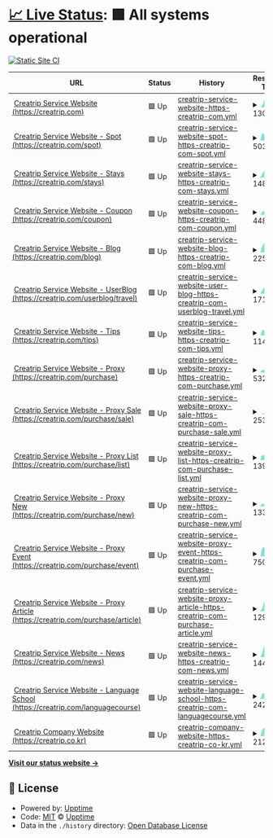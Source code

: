 # [📈 Live Status](https://status.creatrip.com): <!--live status--> **🟩 All systems operational**

[![Static Site CI](https://github.com/creatrip/status/workflows/Static%20Site%20CI/badge.svg)](https://github.com/creatrip/status/actions?query=workflow%3A%22Static+Site+CI%22)

<!--start: status pages-->
<!-- This summary is generated by Upptime (https://github.com/upptime/upptime) -->
<!-- Do not edit this manually, your changes will be overwritten -->
<!-- prettier-ignore -->
| URL | Status | History | Response Time | Uptime |
| --- | ------ | ------- | ------------- | ------ |
| <img alt="" src="https://icons.duckduckgo.com/ip3/creatrip.com.ico" height="13"> [Creatrip Service Website (https://creatrip.com)](https://creatrip.com) | 🟩 Up | [creatrip-service-website-https-creatrip-com.yml](https://github.com/creatrip/status/commits/HEAD/history/creatrip-service-website-https-creatrip-com.yml) | <details><summary><img alt="Response time graph" src="./graphs/creatrip-service-website-https-creatrip-com/response-time-week.png" height="20"> 1306ms</summary><br><a href="https://status.creatrip.com/history/creatrip-service-website-https-creatrip-com"><img alt="Response time 1454" src="https://img.shields.io/endpoint?url=https%3A%2F%2Fraw.githubusercontent.com%2Fcreatrip%2Fstatus%2FHEAD%2Fapi%2Fcreatrip-service-website-https-creatrip-com%2Fresponse-time.json"></a><br><a href="https://status.creatrip.com/history/creatrip-service-website-https-creatrip-com"><img alt="24-hour response time 1387" src="https://img.shields.io/endpoint?url=https%3A%2F%2Fraw.githubusercontent.com%2Fcreatrip%2Fstatus%2FHEAD%2Fapi%2Fcreatrip-service-website-https-creatrip-com%2Fresponse-time-day.json"></a><br><a href="https://status.creatrip.com/history/creatrip-service-website-https-creatrip-com"><img alt="7-day response time 1306" src="https://img.shields.io/endpoint?url=https%3A%2F%2Fraw.githubusercontent.com%2Fcreatrip%2Fstatus%2FHEAD%2Fapi%2Fcreatrip-service-website-https-creatrip-com%2Fresponse-time-week.json"></a><br><a href="https://status.creatrip.com/history/creatrip-service-website-https-creatrip-com"><img alt="30-day response time 1444" src="https://img.shields.io/endpoint?url=https%3A%2F%2Fraw.githubusercontent.com%2Fcreatrip%2Fstatus%2FHEAD%2Fapi%2Fcreatrip-service-website-https-creatrip-com%2Fresponse-time-month.json"></a><br><a href="https://status.creatrip.com/history/creatrip-service-website-https-creatrip-com"><img alt="1-year response time 1454" src="https://img.shields.io/endpoint?url=https%3A%2F%2Fraw.githubusercontent.com%2Fcreatrip%2Fstatus%2FHEAD%2Fapi%2Fcreatrip-service-website-https-creatrip-com%2Fresponse-time-year.json"></a></details> | <details><summary><a href="https://status.creatrip.com/history/creatrip-service-website-https-creatrip-com">100.00%</a></summary><a href="https://status.creatrip.com/history/creatrip-service-website-https-creatrip-com"><img alt="All-time uptime 100.00%" src="https://img.shields.io/endpoint?url=https%3A%2F%2Fraw.githubusercontent.com%2Fcreatrip%2Fstatus%2FHEAD%2Fapi%2Fcreatrip-service-website-https-creatrip-com%2Fuptime.json"></a><br><a href="https://status.creatrip.com/history/creatrip-service-website-https-creatrip-com"><img alt="24-hour uptime 100.00%" src="https://img.shields.io/endpoint?url=https%3A%2F%2Fraw.githubusercontent.com%2Fcreatrip%2Fstatus%2FHEAD%2Fapi%2Fcreatrip-service-website-https-creatrip-com%2Fuptime-day.json"></a><br><a href="https://status.creatrip.com/history/creatrip-service-website-https-creatrip-com"><img alt="7-day uptime 100.00%" src="https://img.shields.io/endpoint?url=https%3A%2F%2Fraw.githubusercontent.com%2Fcreatrip%2Fstatus%2FHEAD%2Fapi%2Fcreatrip-service-website-https-creatrip-com%2Fuptime-week.json"></a><br><a href="https://status.creatrip.com/history/creatrip-service-website-https-creatrip-com"><img alt="30-day uptime 100.00%" src="https://img.shields.io/endpoint?url=https%3A%2F%2Fraw.githubusercontent.com%2Fcreatrip%2Fstatus%2FHEAD%2Fapi%2Fcreatrip-service-website-https-creatrip-com%2Fuptime-month.json"></a><br><a href="https://status.creatrip.com/history/creatrip-service-website-https-creatrip-com"><img alt="1-year uptime 100.00%" src="https://img.shields.io/endpoint?url=https%3A%2F%2Fraw.githubusercontent.com%2Fcreatrip%2Fstatus%2FHEAD%2Fapi%2Fcreatrip-service-website-https-creatrip-com%2Fuptime-year.json"></a></details>
| <img alt="" src="https://icons.duckduckgo.com/ip3/creatrip.com.ico" height="13"> [Creatrip Service Website - Spot (https://creatrip.com/spot)](https://creatrip.com/spot) | 🟩 Up | [creatrip-service-website-spot-https-creatrip-com-spot.yml](https://github.com/creatrip/status/commits/HEAD/history/creatrip-service-website-spot-https-creatrip-com-spot.yml) | <details><summary><img alt="Response time graph" src="./graphs/creatrip-service-website-spot-https-creatrip-com-spot/response-time-week.png" height="20"> 5032ms</summary><br><a href="https://status.creatrip.com/history/creatrip-service-website-spot-https-creatrip-com-spot"><img alt="Response time 4904" src="https://img.shields.io/endpoint?url=https%3A%2F%2Fraw.githubusercontent.com%2Fcreatrip%2Fstatus%2FHEAD%2Fapi%2Fcreatrip-service-website-spot-https-creatrip-com-spot%2Fresponse-time.json"></a><br><a href="https://status.creatrip.com/history/creatrip-service-website-spot-https-creatrip-com-spot"><img alt="24-hour response time 3953" src="https://img.shields.io/endpoint?url=https%3A%2F%2Fraw.githubusercontent.com%2Fcreatrip%2Fstatus%2FHEAD%2Fapi%2Fcreatrip-service-website-spot-https-creatrip-com-spot%2Fresponse-time-day.json"></a><br><a href="https://status.creatrip.com/history/creatrip-service-website-spot-https-creatrip-com-spot"><img alt="7-day response time 5032" src="https://img.shields.io/endpoint?url=https%3A%2F%2Fraw.githubusercontent.com%2Fcreatrip%2Fstatus%2FHEAD%2Fapi%2Fcreatrip-service-website-spot-https-creatrip-com-spot%2Fresponse-time-week.json"></a><br><a href="https://status.creatrip.com/history/creatrip-service-website-spot-https-creatrip-com-spot"><img alt="30-day response time 4904" src="https://img.shields.io/endpoint?url=https%3A%2F%2Fraw.githubusercontent.com%2Fcreatrip%2Fstatus%2FHEAD%2Fapi%2Fcreatrip-service-website-spot-https-creatrip-com-spot%2Fresponse-time-month.json"></a><br><a href="https://status.creatrip.com/history/creatrip-service-website-spot-https-creatrip-com-spot"><img alt="1-year response time 4904" src="https://img.shields.io/endpoint?url=https%3A%2F%2Fraw.githubusercontent.com%2Fcreatrip%2Fstatus%2FHEAD%2Fapi%2Fcreatrip-service-website-spot-https-creatrip-com-spot%2Fresponse-time-year.json"></a></details> | <details><summary><a href="https://status.creatrip.com/history/creatrip-service-website-spot-https-creatrip-com-spot">100.00%</a></summary><a href="https://status.creatrip.com/history/creatrip-service-website-spot-https-creatrip-com-spot"><img alt="All-time uptime 100.00%" src="https://img.shields.io/endpoint?url=https%3A%2F%2Fraw.githubusercontent.com%2Fcreatrip%2Fstatus%2FHEAD%2Fapi%2Fcreatrip-service-website-spot-https-creatrip-com-spot%2Fuptime.json"></a><br><a href="https://status.creatrip.com/history/creatrip-service-website-spot-https-creatrip-com-spot"><img alt="24-hour uptime 100.00%" src="https://img.shields.io/endpoint?url=https%3A%2F%2Fraw.githubusercontent.com%2Fcreatrip%2Fstatus%2FHEAD%2Fapi%2Fcreatrip-service-website-spot-https-creatrip-com-spot%2Fuptime-day.json"></a><br><a href="https://status.creatrip.com/history/creatrip-service-website-spot-https-creatrip-com-spot"><img alt="7-day uptime 100.00%" src="https://img.shields.io/endpoint?url=https%3A%2F%2Fraw.githubusercontent.com%2Fcreatrip%2Fstatus%2FHEAD%2Fapi%2Fcreatrip-service-website-spot-https-creatrip-com-spot%2Fuptime-week.json"></a><br><a href="https://status.creatrip.com/history/creatrip-service-website-spot-https-creatrip-com-spot"><img alt="30-day uptime 100.00%" src="https://img.shields.io/endpoint?url=https%3A%2F%2Fraw.githubusercontent.com%2Fcreatrip%2Fstatus%2FHEAD%2Fapi%2Fcreatrip-service-website-spot-https-creatrip-com-spot%2Fuptime-month.json"></a><br><a href="https://status.creatrip.com/history/creatrip-service-website-spot-https-creatrip-com-spot"><img alt="1-year uptime 100.00%" src="https://img.shields.io/endpoint?url=https%3A%2F%2Fraw.githubusercontent.com%2Fcreatrip%2Fstatus%2FHEAD%2Fapi%2Fcreatrip-service-website-spot-https-creatrip-com-spot%2Fuptime-year.json"></a></details>
| <img alt="" src="https://icons.duckduckgo.com/ip3/creatrip.com.ico" height="13"> [Creatrip Service Website - Stays (https://creatrip.com/stays)](https://creatrip.com/stays) | 🟩 Up | [creatrip-service-website-stays-https-creatrip-com-stays.yml](https://github.com/creatrip/status/commits/HEAD/history/creatrip-service-website-stays-https-creatrip-com-stays.yml) | <details><summary><img alt="Response time graph" src="./graphs/creatrip-service-website-stays-https-creatrip-com-stays/response-time-week.png" height="20"> 1486ms</summary><br><a href="https://status.creatrip.com/history/creatrip-service-website-stays-https-creatrip-com-stays"><img alt="Response time 1509" src="https://img.shields.io/endpoint?url=https%3A%2F%2Fraw.githubusercontent.com%2Fcreatrip%2Fstatus%2FHEAD%2Fapi%2Fcreatrip-service-website-stays-https-creatrip-com-stays%2Fresponse-time.json"></a><br><a href="https://status.creatrip.com/history/creatrip-service-website-stays-https-creatrip-com-stays"><img alt="24-hour response time 1152" src="https://img.shields.io/endpoint?url=https%3A%2F%2Fraw.githubusercontent.com%2Fcreatrip%2Fstatus%2FHEAD%2Fapi%2Fcreatrip-service-website-stays-https-creatrip-com-stays%2Fresponse-time-day.json"></a><br><a href="https://status.creatrip.com/history/creatrip-service-website-stays-https-creatrip-com-stays"><img alt="7-day response time 1486" src="https://img.shields.io/endpoint?url=https%3A%2F%2Fraw.githubusercontent.com%2Fcreatrip%2Fstatus%2FHEAD%2Fapi%2Fcreatrip-service-website-stays-https-creatrip-com-stays%2Fresponse-time-week.json"></a><br><a href="https://status.creatrip.com/history/creatrip-service-website-stays-https-creatrip-com-stays"><img alt="30-day response time 1509" src="https://img.shields.io/endpoint?url=https%3A%2F%2Fraw.githubusercontent.com%2Fcreatrip%2Fstatus%2FHEAD%2Fapi%2Fcreatrip-service-website-stays-https-creatrip-com-stays%2Fresponse-time-month.json"></a><br><a href="https://status.creatrip.com/history/creatrip-service-website-stays-https-creatrip-com-stays"><img alt="1-year response time 1509" src="https://img.shields.io/endpoint?url=https%3A%2F%2Fraw.githubusercontent.com%2Fcreatrip%2Fstatus%2FHEAD%2Fapi%2Fcreatrip-service-website-stays-https-creatrip-com-stays%2Fresponse-time-year.json"></a></details> | <details><summary><a href="https://status.creatrip.com/history/creatrip-service-website-stays-https-creatrip-com-stays">100.00%</a></summary><a href="https://status.creatrip.com/history/creatrip-service-website-stays-https-creatrip-com-stays"><img alt="All-time uptime 100.00%" src="https://img.shields.io/endpoint?url=https%3A%2F%2Fraw.githubusercontent.com%2Fcreatrip%2Fstatus%2FHEAD%2Fapi%2Fcreatrip-service-website-stays-https-creatrip-com-stays%2Fuptime.json"></a><br><a href="https://status.creatrip.com/history/creatrip-service-website-stays-https-creatrip-com-stays"><img alt="24-hour uptime 100.00%" src="https://img.shields.io/endpoint?url=https%3A%2F%2Fraw.githubusercontent.com%2Fcreatrip%2Fstatus%2FHEAD%2Fapi%2Fcreatrip-service-website-stays-https-creatrip-com-stays%2Fuptime-day.json"></a><br><a href="https://status.creatrip.com/history/creatrip-service-website-stays-https-creatrip-com-stays"><img alt="7-day uptime 100.00%" src="https://img.shields.io/endpoint?url=https%3A%2F%2Fraw.githubusercontent.com%2Fcreatrip%2Fstatus%2FHEAD%2Fapi%2Fcreatrip-service-website-stays-https-creatrip-com-stays%2Fuptime-week.json"></a><br><a href="https://status.creatrip.com/history/creatrip-service-website-stays-https-creatrip-com-stays"><img alt="30-day uptime 100.00%" src="https://img.shields.io/endpoint?url=https%3A%2F%2Fraw.githubusercontent.com%2Fcreatrip%2Fstatus%2FHEAD%2Fapi%2Fcreatrip-service-website-stays-https-creatrip-com-stays%2Fuptime-month.json"></a><br><a href="https://status.creatrip.com/history/creatrip-service-website-stays-https-creatrip-com-stays"><img alt="1-year uptime 100.00%" src="https://img.shields.io/endpoint?url=https%3A%2F%2Fraw.githubusercontent.com%2Fcreatrip%2Fstatus%2FHEAD%2Fapi%2Fcreatrip-service-website-stays-https-creatrip-com-stays%2Fuptime-year.json"></a></details>
| <img alt="" src="https://icons.duckduckgo.com/ip3/creatrip.com.ico" height="13"> [Creatrip Service Website - Coupon (https://creatrip.com/coupon)](https://creatrip.com/coupon) | 🟩 Up | [creatrip-service-website-coupon-https-creatrip-com-coupon.yml](https://github.com/creatrip/status/commits/HEAD/history/creatrip-service-website-coupon-https-creatrip-com-coupon.yml) | <details><summary><img alt="Response time graph" src="./graphs/creatrip-service-website-coupon-https-creatrip-com-coupon/response-time-week.png" height="20"> 4487ms</summary><br><a href="https://status.creatrip.com/history/creatrip-service-website-coupon-https-creatrip-com-coupon"><img alt="Response time 3971" src="https://img.shields.io/endpoint?url=https%3A%2F%2Fraw.githubusercontent.com%2Fcreatrip%2Fstatus%2FHEAD%2Fapi%2Fcreatrip-service-website-coupon-https-creatrip-com-coupon%2Fresponse-time.json"></a><br><a href="https://status.creatrip.com/history/creatrip-service-website-coupon-https-creatrip-com-coupon"><img alt="24-hour response time 3166" src="https://img.shields.io/endpoint?url=https%3A%2F%2Fraw.githubusercontent.com%2Fcreatrip%2Fstatus%2FHEAD%2Fapi%2Fcreatrip-service-website-coupon-https-creatrip-com-coupon%2Fresponse-time-day.json"></a><br><a href="https://status.creatrip.com/history/creatrip-service-website-coupon-https-creatrip-com-coupon"><img alt="7-day response time 4487" src="https://img.shields.io/endpoint?url=https%3A%2F%2Fraw.githubusercontent.com%2Fcreatrip%2Fstatus%2FHEAD%2Fapi%2Fcreatrip-service-website-coupon-https-creatrip-com-coupon%2Fresponse-time-week.json"></a><br><a href="https://status.creatrip.com/history/creatrip-service-website-coupon-https-creatrip-com-coupon"><img alt="30-day response time 3971" src="https://img.shields.io/endpoint?url=https%3A%2F%2Fraw.githubusercontent.com%2Fcreatrip%2Fstatus%2FHEAD%2Fapi%2Fcreatrip-service-website-coupon-https-creatrip-com-coupon%2Fresponse-time-month.json"></a><br><a href="https://status.creatrip.com/history/creatrip-service-website-coupon-https-creatrip-com-coupon"><img alt="1-year response time 3971" src="https://img.shields.io/endpoint?url=https%3A%2F%2Fraw.githubusercontent.com%2Fcreatrip%2Fstatus%2FHEAD%2Fapi%2Fcreatrip-service-website-coupon-https-creatrip-com-coupon%2Fresponse-time-year.json"></a></details> | <details><summary><a href="https://status.creatrip.com/history/creatrip-service-website-coupon-https-creatrip-com-coupon">100.00%</a></summary><a href="https://status.creatrip.com/history/creatrip-service-website-coupon-https-creatrip-com-coupon"><img alt="All-time uptime 100.00%" src="https://img.shields.io/endpoint?url=https%3A%2F%2Fraw.githubusercontent.com%2Fcreatrip%2Fstatus%2FHEAD%2Fapi%2Fcreatrip-service-website-coupon-https-creatrip-com-coupon%2Fuptime.json"></a><br><a href="https://status.creatrip.com/history/creatrip-service-website-coupon-https-creatrip-com-coupon"><img alt="24-hour uptime 100.00%" src="https://img.shields.io/endpoint?url=https%3A%2F%2Fraw.githubusercontent.com%2Fcreatrip%2Fstatus%2FHEAD%2Fapi%2Fcreatrip-service-website-coupon-https-creatrip-com-coupon%2Fuptime-day.json"></a><br><a href="https://status.creatrip.com/history/creatrip-service-website-coupon-https-creatrip-com-coupon"><img alt="7-day uptime 100.00%" src="https://img.shields.io/endpoint?url=https%3A%2F%2Fraw.githubusercontent.com%2Fcreatrip%2Fstatus%2FHEAD%2Fapi%2Fcreatrip-service-website-coupon-https-creatrip-com-coupon%2Fuptime-week.json"></a><br><a href="https://status.creatrip.com/history/creatrip-service-website-coupon-https-creatrip-com-coupon"><img alt="30-day uptime 100.00%" src="https://img.shields.io/endpoint?url=https%3A%2F%2Fraw.githubusercontent.com%2Fcreatrip%2Fstatus%2FHEAD%2Fapi%2Fcreatrip-service-website-coupon-https-creatrip-com-coupon%2Fuptime-month.json"></a><br><a href="https://status.creatrip.com/history/creatrip-service-website-coupon-https-creatrip-com-coupon"><img alt="1-year uptime 100.00%" src="https://img.shields.io/endpoint?url=https%3A%2F%2Fraw.githubusercontent.com%2Fcreatrip%2Fstatus%2FHEAD%2Fapi%2Fcreatrip-service-website-coupon-https-creatrip-com-coupon%2Fuptime-year.json"></a></details>
| <img alt="" src="https://icons.duckduckgo.com/ip3/creatrip.com.ico" height="13"> [Creatrip Service Website - Blog (https://creatrip.com/blog)](https://creatrip.com/blog) | 🟩 Up | [creatrip-service-website-blog-https-creatrip-com-blog.yml](https://github.com/creatrip/status/commits/HEAD/history/creatrip-service-website-blog-https-creatrip-com-blog.yml) | <details><summary><img alt="Response time graph" src="./graphs/creatrip-service-website-blog-https-creatrip-com-blog/response-time-week.png" height="20"> 2253ms</summary><br><a href="https://status.creatrip.com/history/creatrip-service-website-blog-https-creatrip-com-blog"><img alt="Response time 2553" src="https://img.shields.io/endpoint?url=https%3A%2F%2Fraw.githubusercontent.com%2Fcreatrip%2Fstatus%2FHEAD%2Fapi%2Fcreatrip-service-website-blog-https-creatrip-com-blog%2Fresponse-time.json"></a><br><a href="https://status.creatrip.com/history/creatrip-service-website-blog-https-creatrip-com-blog"><img alt="24-hour response time 2306" src="https://img.shields.io/endpoint?url=https%3A%2F%2Fraw.githubusercontent.com%2Fcreatrip%2Fstatus%2FHEAD%2Fapi%2Fcreatrip-service-website-blog-https-creatrip-com-blog%2Fresponse-time-day.json"></a><br><a href="https://status.creatrip.com/history/creatrip-service-website-blog-https-creatrip-com-blog"><img alt="7-day response time 2253" src="https://img.shields.io/endpoint?url=https%3A%2F%2Fraw.githubusercontent.com%2Fcreatrip%2Fstatus%2FHEAD%2Fapi%2Fcreatrip-service-website-blog-https-creatrip-com-blog%2Fresponse-time-week.json"></a><br><a href="https://status.creatrip.com/history/creatrip-service-website-blog-https-creatrip-com-blog"><img alt="30-day response time 2553" src="https://img.shields.io/endpoint?url=https%3A%2F%2Fraw.githubusercontent.com%2Fcreatrip%2Fstatus%2FHEAD%2Fapi%2Fcreatrip-service-website-blog-https-creatrip-com-blog%2Fresponse-time-month.json"></a><br><a href="https://status.creatrip.com/history/creatrip-service-website-blog-https-creatrip-com-blog"><img alt="1-year response time 2553" src="https://img.shields.io/endpoint?url=https%3A%2F%2Fraw.githubusercontent.com%2Fcreatrip%2Fstatus%2FHEAD%2Fapi%2Fcreatrip-service-website-blog-https-creatrip-com-blog%2Fresponse-time-year.json"></a></details> | <details><summary><a href="https://status.creatrip.com/history/creatrip-service-website-blog-https-creatrip-com-blog">100.00%</a></summary><a href="https://status.creatrip.com/history/creatrip-service-website-blog-https-creatrip-com-blog"><img alt="All-time uptime 100.00%" src="https://img.shields.io/endpoint?url=https%3A%2F%2Fraw.githubusercontent.com%2Fcreatrip%2Fstatus%2FHEAD%2Fapi%2Fcreatrip-service-website-blog-https-creatrip-com-blog%2Fuptime.json"></a><br><a href="https://status.creatrip.com/history/creatrip-service-website-blog-https-creatrip-com-blog"><img alt="24-hour uptime 100.00%" src="https://img.shields.io/endpoint?url=https%3A%2F%2Fraw.githubusercontent.com%2Fcreatrip%2Fstatus%2FHEAD%2Fapi%2Fcreatrip-service-website-blog-https-creatrip-com-blog%2Fuptime-day.json"></a><br><a href="https://status.creatrip.com/history/creatrip-service-website-blog-https-creatrip-com-blog"><img alt="7-day uptime 100.00%" src="https://img.shields.io/endpoint?url=https%3A%2F%2Fraw.githubusercontent.com%2Fcreatrip%2Fstatus%2FHEAD%2Fapi%2Fcreatrip-service-website-blog-https-creatrip-com-blog%2Fuptime-week.json"></a><br><a href="https://status.creatrip.com/history/creatrip-service-website-blog-https-creatrip-com-blog"><img alt="30-day uptime 100.00%" src="https://img.shields.io/endpoint?url=https%3A%2F%2Fraw.githubusercontent.com%2Fcreatrip%2Fstatus%2FHEAD%2Fapi%2Fcreatrip-service-website-blog-https-creatrip-com-blog%2Fuptime-month.json"></a><br><a href="https://status.creatrip.com/history/creatrip-service-website-blog-https-creatrip-com-blog"><img alt="1-year uptime 100.00%" src="https://img.shields.io/endpoint?url=https%3A%2F%2Fraw.githubusercontent.com%2Fcreatrip%2Fstatus%2FHEAD%2Fapi%2Fcreatrip-service-website-blog-https-creatrip-com-blog%2Fuptime-year.json"></a></details>
| <img alt="" src="https://icons.duckduckgo.com/ip3/creatrip.com.ico" height="13"> [Creatrip Service Website - UserBlog (https://creatrip.com/userblog/travel)](https://creatrip.com/userblog/travel) | 🟩 Up | [creatrip-service-website-user-blog-https-creatrip-com-userblog-travel.yml](https://github.com/creatrip/status/commits/HEAD/history/creatrip-service-website-user-blog-https-creatrip-com-userblog-travel.yml) | <details><summary><img alt="Response time graph" src="./graphs/creatrip-service-website-user-blog-https-creatrip-com-userblog-travel/response-time-week.png" height="20"> 1719ms</summary><br><a href="https://status.creatrip.com/history/creatrip-service-website-user-blog-https-creatrip-com-userblog-travel"><img alt="Response time 1419" src="https://img.shields.io/endpoint?url=https%3A%2F%2Fraw.githubusercontent.com%2Fcreatrip%2Fstatus%2FHEAD%2Fapi%2Fcreatrip-service-website-user-blog-https-creatrip-com-userblog-travel%2Fresponse-time.json"></a><br><a href="https://status.creatrip.com/history/creatrip-service-website-user-blog-https-creatrip-com-userblog-travel"><img alt="24-hour response time 958" src="https://img.shields.io/endpoint?url=https%3A%2F%2Fraw.githubusercontent.com%2Fcreatrip%2Fstatus%2FHEAD%2Fapi%2Fcreatrip-service-website-user-blog-https-creatrip-com-userblog-travel%2Fresponse-time-day.json"></a><br><a href="https://status.creatrip.com/history/creatrip-service-website-user-blog-https-creatrip-com-userblog-travel"><img alt="7-day response time 1719" src="https://img.shields.io/endpoint?url=https%3A%2F%2Fraw.githubusercontent.com%2Fcreatrip%2Fstatus%2FHEAD%2Fapi%2Fcreatrip-service-website-user-blog-https-creatrip-com-userblog-travel%2Fresponse-time-week.json"></a><br><a href="https://status.creatrip.com/history/creatrip-service-website-user-blog-https-creatrip-com-userblog-travel"><img alt="30-day response time 1419" src="https://img.shields.io/endpoint?url=https%3A%2F%2Fraw.githubusercontent.com%2Fcreatrip%2Fstatus%2FHEAD%2Fapi%2Fcreatrip-service-website-user-blog-https-creatrip-com-userblog-travel%2Fresponse-time-month.json"></a><br><a href="https://status.creatrip.com/history/creatrip-service-website-user-blog-https-creatrip-com-userblog-travel"><img alt="1-year response time 1419" src="https://img.shields.io/endpoint?url=https%3A%2F%2Fraw.githubusercontent.com%2Fcreatrip%2Fstatus%2FHEAD%2Fapi%2Fcreatrip-service-website-user-blog-https-creatrip-com-userblog-travel%2Fresponse-time-year.json"></a></details> | <details><summary><a href="https://status.creatrip.com/history/creatrip-service-website-user-blog-https-creatrip-com-userblog-travel">100.00%</a></summary><a href="https://status.creatrip.com/history/creatrip-service-website-user-blog-https-creatrip-com-userblog-travel"><img alt="All-time uptime 100.00%" src="https://img.shields.io/endpoint?url=https%3A%2F%2Fraw.githubusercontent.com%2Fcreatrip%2Fstatus%2FHEAD%2Fapi%2Fcreatrip-service-website-user-blog-https-creatrip-com-userblog-travel%2Fuptime.json"></a><br><a href="https://status.creatrip.com/history/creatrip-service-website-user-blog-https-creatrip-com-userblog-travel"><img alt="24-hour uptime 100.00%" src="https://img.shields.io/endpoint?url=https%3A%2F%2Fraw.githubusercontent.com%2Fcreatrip%2Fstatus%2FHEAD%2Fapi%2Fcreatrip-service-website-user-blog-https-creatrip-com-userblog-travel%2Fuptime-day.json"></a><br><a href="https://status.creatrip.com/history/creatrip-service-website-user-blog-https-creatrip-com-userblog-travel"><img alt="7-day uptime 100.00%" src="https://img.shields.io/endpoint?url=https%3A%2F%2Fraw.githubusercontent.com%2Fcreatrip%2Fstatus%2FHEAD%2Fapi%2Fcreatrip-service-website-user-blog-https-creatrip-com-userblog-travel%2Fuptime-week.json"></a><br><a href="https://status.creatrip.com/history/creatrip-service-website-user-blog-https-creatrip-com-userblog-travel"><img alt="30-day uptime 100.00%" src="https://img.shields.io/endpoint?url=https%3A%2F%2Fraw.githubusercontent.com%2Fcreatrip%2Fstatus%2FHEAD%2Fapi%2Fcreatrip-service-website-user-blog-https-creatrip-com-userblog-travel%2Fuptime-month.json"></a><br><a href="https://status.creatrip.com/history/creatrip-service-website-user-blog-https-creatrip-com-userblog-travel"><img alt="1-year uptime 100.00%" src="https://img.shields.io/endpoint?url=https%3A%2F%2Fraw.githubusercontent.com%2Fcreatrip%2Fstatus%2FHEAD%2Fapi%2Fcreatrip-service-website-user-blog-https-creatrip-com-userblog-travel%2Fuptime-year.json"></a></details>
| <img alt="" src="https://icons.duckduckgo.com/ip3/creatrip.com.ico" height="13"> [Creatrip Service Website - Tips (https://creatrip.com/tips)](https://creatrip.com/tips) | 🟩 Up | [creatrip-service-website-tips-https-creatrip-com-tips.yml](https://github.com/creatrip/status/commits/HEAD/history/creatrip-service-website-tips-https-creatrip-com-tips.yml) | <details><summary><img alt="Response time graph" src="./graphs/creatrip-service-website-tips-https-creatrip-com-tips/response-time-week.png" height="20"> 1145ms</summary><br><a href="https://status.creatrip.com/history/creatrip-service-website-tips-https-creatrip-com-tips"><img alt="Response time 958" src="https://img.shields.io/endpoint?url=https%3A%2F%2Fraw.githubusercontent.com%2Fcreatrip%2Fstatus%2FHEAD%2Fapi%2Fcreatrip-service-website-tips-https-creatrip-com-tips%2Fresponse-time.json"></a><br><a href="https://status.creatrip.com/history/creatrip-service-website-tips-https-creatrip-com-tips"><img alt="24-hour response time 697" src="https://img.shields.io/endpoint?url=https%3A%2F%2Fraw.githubusercontent.com%2Fcreatrip%2Fstatus%2FHEAD%2Fapi%2Fcreatrip-service-website-tips-https-creatrip-com-tips%2Fresponse-time-day.json"></a><br><a href="https://status.creatrip.com/history/creatrip-service-website-tips-https-creatrip-com-tips"><img alt="7-day response time 1145" src="https://img.shields.io/endpoint?url=https%3A%2F%2Fraw.githubusercontent.com%2Fcreatrip%2Fstatus%2FHEAD%2Fapi%2Fcreatrip-service-website-tips-https-creatrip-com-tips%2Fresponse-time-week.json"></a><br><a href="https://status.creatrip.com/history/creatrip-service-website-tips-https-creatrip-com-tips"><img alt="30-day response time 958" src="https://img.shields.io/endpoint?url=https%3A%2F%2Fraw.githubusercontent.com%2Fcreatrip%2Fstatus%2FHEAD%2Fapi%2Fcreatrip-service-website-tips-https-creatrip-com-tips%2Fresponse-time-month.json"></a><br><a href="https://status.creatrip.com/history/creatrip-service-website-tips-https-creatrip-com-tips"><img alt="1-year response time 958" src="https://img.shields.io/endpoint?url=https%3A%2F%2Fraw.githubusercontent.com%2Fcreatrip%2Fstatus%2FHEAD%2Fapi%2Fcreatrip-service-website-tips-https-creatrip-com-tips%2Fresponse-time-year.json"></a></details> | <details><summary><a href="https://status.creatrip.com/history/creatrip-service-website-tips-https-creatrip-com-tips">100.00%</a></summary><a href="https://status.creatrip.com/history/creatrip-service-website-tips-https-creatrip-com-tips"><img alt="All-time uptime 100.00%" src="https://img.shields.io/endpoint?url=https%3A%2F%2Fraw.githubusercontent.com%2Fcreatrip%2Fstatus%2FHEAD%2Fapi%2Fcreatrip-service-website-tips-https-creatrip-com-tips%2Fuptime.json"></a><br><a href="https://status.creatrip.com/history/creatrip-service-website-tips-https-creatrip-com-tips"><img alt="24-hour uptime 100.00%" src="https://img.shields.io/endpoint?url=https%3A%2F%2Fraw.githubusercontent.com%2Fcreatrip%2Fstatus%2FHEAD%2Fapi%2Fcreatrip-service-website-tips-https-creatrip-com-tips%2Fuptime-day.json"></a><br><a href="https://status.creatrip.com/history/creatrip-service-website-tips-https-creatrip-com-tips"><img alt="7-day uptime 100.00%" src="https://img.shields.io/endpoint?url=https%3A%2F%2Fraw.githubusercontent.com%2Fcreatrip%2Fstatus%2FHEAD%2Fapi%2Fcreatrip-service-website-tips-https-creatrip-com-tips%2Fuptime-week.json"></a><br><a href="https://status.creatrip.com/history/creatrip-service-website-tips-https-creatrip-com-tips"><img alt="30-day uptime 100.00%" src="https://img.shields.io/endpoint?url=https%3A%2F%2Fraw.githubusercontent.com%2Fcreatrip%2Fstatus%2FHEAD%2Fapi%2Fcreatrip-service-website-tips-https-creatrip-com-tips%2Fuptime-month.json"></a><br><a href="https://status.creatrip.com/history/creatrip-service-website-tips-https-creatrip-com-tips"><img alt="1-year uptime 100.00%" src="https://img.shields.io/endpoint?url=https%3A%2F%2Fraw.githubusercontent.com%2Fcreatrip%2Fstatus%2FHEAD%2Fapi%2Fcreatrip-service-website-tips-https-creatrip-com-tips%2Fuptime-year.json"></a></details>
| <img alt="" src="https://icons.duckduckgo.com/ip3/creatrip.com.ico" height="13"> [Creatrip Service Website - Proxy (https://creatrip.com/purchase)](https://creatrip.com/purchase) | 🟩 Up | [creatrip-service-website-proxy-https-creatrip-com-purchase.yml](https://github.com/creatrip/status/commits/HEAD/history/creatrip-service-website-proxy-https-creatrip-com-purchase.yml) | <details><summary><img alt="Response time graph" src="./graphs/creatrip-service-website-proxy-https-creatrip-com-purchase/response-time-week.png" height="20"> 5325ms</summary><br><a href="https://status.creatrip.com/history/creatrip-service-website-proxy-https-creatrip-com-purchase"><img alt="Response time 3218" src="https://img.shields.io/endpoint?url=https%3A%2F%2Fraw.githubusercontent.com%2Fcreatrip%2Fstatus%2FHEAD%2Fapi%2Fcreatrip-service-website-proxy-https-creatrip-com-purchase%2Fresponse-time.json"></a><br><a href="https://status.creatrip.com/history/creatrip-service-website-proxy-https-creatrip-com-purchase"><img alt="24-hour response time 3817" src="https://img.shields.io/endpoint?url=https%3A%2F%2Fraw.githubusercontent.com%2Fcreatrip%2Fstatus%2FHEAD%2Fapi%2Fcreatrip-service-website-proxy-https-creatrip-com-purchase%2Fresponse-time-day.json"></a><br><a href="https://status.creatrip.com/history/creatrip-service-website-proxy-https-creatrip-com-purchase"><img alt="7-day response time 5325" src="https://img.shields.io/endpoint?url=https%3A%2F%2Fraw.githubusercontent.com%2Fcreatrip%2Fstatus%2FHEAD%2Fapi%2Fcreatrip-service-website-proxy-https-creatrip-com-purchase%2Fresponse-time-week.json"></a><br><a href="https://status.creatrip.com/history/creatrip-service-website-proxy-https-creatrip-com-purchase"><img alt="30-day response time 3218" src="https://img.shields.io/endpoint?url=https%3A%2F%2Fraw.githubusercontent.com%2Fcreatrip%2Fstatus%2FHEAD%2Fapi%2Fcreatrip-service-website-proxy-https-creatrip-com-purchase%2Fresponse-time-month.json"></a><br><a href="https://status.creatrip.com/history/creatrip-service-website-proxy-https-creatrip-com-purchase"><img alt="1-year response time 3218" src="https://img.shields.io/endpoint?url=https%3A%2F%2Fraw.githubusercontent.com%2Fcreatrip%2Fstatus%2FHEAD%2Fapi%2Fcreatrip-service-website-proxy-https-creatrip-com-purchase%2Fresponse-time-year.json"></a></details> | <details><summary><a href="https://status.creatrip.com/history/creatrip-service-website-proxy-https-creatrip-com-purchase">100.00%</a></summary><a href="https://status.creatrip.com/history/creatrip-service-website-proxy-https-creatrip-com-purchase"><img alt="All-time uptime 100.00%" src="https://img.shields.io/endpoint?url=https%3A%2F%2Fraw.githubusercontent.com%2Fcreatrip%2Fstatus%2FHEAD%2Fapi%2Fcreatrip-service-website-proxy-https-creatrip-com-purchase%2Fuptime.json"></a><br><a href="https://status.creatrip.com/history/creatrip-service-website-proxy-https-creatrip-com-purchase"><img alt="24-hour uptime 100.00%" src="https://img.shields.io/endpoint?url=https%3A%2F%2Fraw.githubusercontent.com%2Fcreatrip%2Fstatus%2FHEAD%2Fapi%2Fcreatrip-service-website-proxy-https-creatrip-com-purchase%2Fuptime-day.json"></a><br><a href="https://status.creatrip.com/history/creatrip-service-website-proxy-https-creatrip-com-purchase"><img alt="7-day uptime 100.00%" src="https://img.shields.io/endpoint?url=https%3A%2F%2Fraw.githubusercontent.com%2Fcreatrip%2Fstatus%2FHEAD%2Fapi%2Fcreatrip-service-website-proxy-https-creatrip-com-purchase%2Fuptime-week.json"></a><br><a href="https://status.creatrip.com/history/creatrip-service-website-proxy-https-creatrip-com-purchase"><img alt="30-day uptime 100.00%" src="https://img.shields.io/endpoint?url=https%3A%2F%2Fraw.githubusercontent.com%2Fcreatrip%2Fstatus%2FHEAD%2Fapi%2Fcreatrip-service-website-proxy-https-creatrip-com-purchase%2Fuptime-month.json"></a><br><a href="https://status.creatrip.com/history/creatrip-service-website-proxy-https-creatrip-com-purchase"><img alt="1-year uptime 100.00%" src="https://img.shields.io/endpoint?url=https%3A%2F%2Fraw.githubusercontent.com%2Fcreatrip%2Fstatus%2FHEAD%2Fapi%2Fcreatrip-service-website-proxy-https-creatrip-com-purchase%2Fuptime-year.json"></a></details>
| <img alt="" src="https://icons.duckduckgo.com/ip3/creatrip.com.ico" height="13"> [Creatrip Service Website - Proxy Sale (https://creatrip.com/purchase/sale)](https://creatrip.com/purchase/sale) | 🟩 Up | [creatrip-service-website-proxy-sale-https-creatrip-com-purchase-sale.yml](https://github.com/creatrip/status/commits/HEAD/history/creatrip-service-website-proxy-sale-https-creatrip-com-purchase-sale.yml) | <details><summary><img alt="Response time graph" src="./graphs/creatrip-service-website-proxy-sale-https-creatrip-com-purchase-sale/response-time-week.png" height="20"> 2533ms</summary><br><a href="https://status.creatrip.com/history/creatrip-service-website-proxy-sale-https-creatrip-com-purchase-sale"><img alt="Response time 1700" src="https://img.shields.io/endpoint?url=https%3A%2F%2Fraw.githubusercontent.com%2Fcreatrip%2Fstatus%2FHEAD%2Fapi%2Fcreatrip-service-website-proxy-sale-https-creatrip-com-purchase-sale%2Fresponse-time.json"></a><br><a href="https://status.creatrip.com/history/creatrip-service-website-proxy-sale-https-creatrip-com-purchase-sale"><img alt="24-hour response time 1966" src="https://img.shields.io/endpoint?url=https%3A%2F%2Fraw.githubusercontent.com%2Fcreatrip%2Fstatus%2FHEAD%2Fapi%2Fcreatrip-service-website-proxy-sale-https-creatrip-com-purchase-sale%2Fresponse-time-day.json"></a><br><a href="https://status.creatrip.com/history/creatrip-service-website-proxy-sale-https-creatrip-com-purchase-sale"><img alt="7-day response time 2533" src="https://img.shields.io/endpoint?url=https%3A%2F%2Fraw.githubusercontent.com%2Fcreatrip%2Fstatus%2FHEAD%2Fapi%2Fcreatrip-service-website-proxy-sale-https-creatrip-com-purchase-sale%2Fresponse-time-week.json"></a><br><a href="https://status.creatrip.com/history/creatrip-service-website-proxy-sale-https-creatrip-com-purchase-sale"><img alt="30-day response time 1700" src="https://img.shields.io/endpoint?url=https%3A%2F%2Fraw.githubusercontent.com%2Fcreatrip%2Fstatus%2FHEAD%2Fapi%2Fcreatrip-service-website-proxy-sale-https-creatrip-com-purchase-sale%2Fresponse-time-month.json"></a><br><a href="https://status.creatrip.com/history/creatrip-service-website-proxy-sale-https-creatrip-com-purchase-sale"><img alt="1-year response time 1700" src="https://img.shields.io/endpoint?url=https%3A%2F%2Fraw.githubusercontent.com%2Fcreatrip%2Fstatus%2FHEAD%2Fapi%2Fcreatrip-service-website-proxy-sale-https-creatrip-com-purchase-sale%2Fresponse-time-year.json"></a></details> | <details><summary><a href="https://status.creatrip.com/history/creatrip-service-website-proxy-sale-https-creatrip-com-purchase-sale">100.00%</a></summary><a href="https://status.creatrip.com/history/creatrip-service-website-proxy-sale-https-creatrip-com-purchase-sale"><img alt="All-time uptime 100.00%" src="https://img.shields.io/endpoint?url=https%3A%2F%2Fraw.githubusercontent.com%2Fcreatrip%2Fstatus%2FHEAD%2Fapi%2Fcreatrip-service-website-proxy-sale-https-creatrip-com-purchase-sale%2Fuptime.json"></a><br><a href="https://status.creatrip.com/history/creatrip-service-website-proxy-sale-https-creatrip-com-purchase-sale"><img alt="24-hour uptime 100.00%" src="https://img.shields.io/endpoint?url=https%3A%2F%2Fraw.githubusercontent.com%2Fcreatrip%2Fstatus%2FHEAD%2Fapi%2Fcreatrip-service-website-proxy-sale-https-creatrip-com-purchase-sale%2Fuptime-day.json"></a><br><a href="https://status.creatrip.com/history/creatrip-service-website-proxy-sale-https-creatrip-com-purchase-sale"><img alt="7-day uptime 100.00%" src="https://img.shields.io/endpoint?url=https%3A%2F%2Fraw.githubusercontent.com%2Fcreatrip%2Fstatus%2FHEAD%2Fapi%2Fcreatrip-service-website-proxy-sale-https-creatrip-com-purchase-sale%2Fuptime-week.json"></a><br><a href="https://status.creatrip.com/history/creatrip-service-website-proxy-sale-https-creatrip-com-purchase-sale"><img alt="30-day uptime 100.00%" src="https://img.shields.io/endpoint?url=https%3A%2F%2Fraw.githubusercontent.com%2Fcreatrip%2Fstatus%2FHEAD%2Fapi%2Fcreatrip-service-website-proxy-sale-https-creatrip-com-purchase-sale%2Fuptime-month.json"></a><br><a href="https://status.creatrip.com/history/creatrip-service-website-proxy-sale-https-creatrip-com-purchase-sale"><img alt="1-year uptime 100.00%" src="https://img.shields.io/endpoint?url=https%3A%2F%2Fraw.githubusercontent.com%2Fcreatrip%2Fstatus%2FHEAD%2Fapi%2Fcreatrip-service-website-proxy-sale-https-creatrip-com-purchase-sale%2Fuptime-year.json"></a></details>
| <img alt="" src="https://icons.duckduckgo.com/ip3/creatrip.com.ico" height="13"> [Creatrip Service Website - Proxy List (https://creatrip.com/purchase/list)](https://creatrip.com/purchase/list) | 🟩 Up | [creatrip-service-website-proxy-list-https-creatrip-com-purchase-list.yml](https://github.com/creatrip/status/commits/HEAD/history/creatrip-service-website-proxy-list-https-creatrip-com-purchase-list.yml) | <details><summary><img alt="Response time graph" src="./graphs/creatrip-service-website-proxy-list-https-creatrip-com-purchase-list/response-time-week.png" height="20"> 1399ms</summary><br><a href="https://status.creatrip.com/history/creatrip-service-website-proxy-list-https-creatrip-com-purchase-list"><img alt="Response time 1540" src="https://img.shields.io/endpoint?url=https%3A%2F%2Fraw.githubusercontent.com%2Fcreatrip%2Fstatus%2FHEAD%2Fapi%2Fcreatrip-service-website-proxy-list-https-creatrip-com-purchase-list%2Fresponse-time.json"></a><br><a href="https://status.creatrip.com/history/creatrip-service-website-proxy-list-https-creatrip-com-purchase-list"><img alt="24-hour response time 1338" src="https://img.shields.io/endpoint?url=https%3A%2F%2Fraw.githubusercontent.com%2Fcreatrip%2Fstatus%2FHEAD%2Fapi%2Fcreatrip-service-website-proxy-list-https-creatrip-com-purchase-list%2Fresponse-time-day.json"></a><br><a href="https://status.creatrip.com/history/creatrip-service-website-proxy-list-https-creatrip-com-purchase-list"><img alt="7-day response time 1399" src="https://img.shields.io/endpoint?url=https%3A%2F%2Fraw.githubusercontent.com%2Fcreatrip%2Fstatus%2FHEAD%2Fapi%2Fcreatrip-service-website-proxy-list-https-creatrip-com-purchase-list%2Fresponse-time-week.json"></a><br><a href="https://status.creatrip.com/history/creatrip-service-website-proxy-list-https-creatrip-com-purchase-list"><img alt="30-day response time 1540" src="https://img.shields.io/endpoint?url=https%3A%2F%2Fraw.githubusercontent.com%2Fcreatrip%2Fstatus%2FHEAD%2Fapi%2Fcreatrip-service-website-proxy-list-https-creatrip-com-purchase-list%2Fresponse-time-month.json"></a><br><a href="https://status.creatrip.com/history/creatrip-service-website-proxy-list-https-creatrip-com-purchase-list"><img alt="1-year response time 1540" src="https://img.shields.io/endpoint?url=https%3A%2F%2Fraw.githubusercontent.com%2Fcreatrip%2Fstatus%2FHEAD%2Fapi%2Fcreatrip-service-website-proxy-list-https-creatrip-com-purchase-list%2Fresponse-time-year.json"></a></details> | <details><summary><a href="https://status.creatrip.com/history/creatrip-service-website-proxy-list-https-creatrip-com-purchase-list">100.00%</a></summary><a href="https://status.creatrip.com/history/creatrip-service-website-proxy-list-https-creatrip-com-purchase-list"><img alt="All-time uptime 100.00%" src="https://img.shields.io/endpoint?url=https%3A%2F%2Fraw.githubusercontent.com%2Fcreatrip%2Fstatus%2FHEAD%2Fapi%2Fcreatrip-service-website-proxy-list-https-creatrip-com-purchase-list%2Fuptime.json"></a><br><a href="https://status.creatrip.com/history/creatrip-service-website-proxy-list-https-creatrip-com-purchase-list"><img alt="24-hour uptime 100.00%" src="https://img.shields.io/endpoint?url=https%3A%2F%2Fraw.githubusercontent.com%2Fcreatrip%2Fstatus%2FHEAD%2Fapi%2Fcreatrip-service-website-proxy-list-https-creatrip-com-purchase-list%2Fuptime-day.json"></a><br><a href="https://status.creatrip.com/history/creatrip-service-website-proxy-list-https-creatrip-com-purchase-list"><img alt="7-day uptime 100.00%" src="https://img.shields.io/endpoint?url=https%3A%2F%2Fraw.githubusercontent.com%2Fcreatrip%2Fstatus%2FHEAD%2Fapi%2Fcreatrip-service-website-proxy-list-https-creatrip-com-purchase-list%2Fuptime-week.json"></a><br><a href="https://status.creatrip.com/history/creatrip-service-website-proxy-list-https-creatrip-com-purchase-list"><img alt="30-day uptime 100.00%" src="https://img.shields.io/endpoint?url=https%3A%2F%2Fraw.githubusercontent.com%2Fcreatrip%2Fstatus%2FHEAD%2Fapi%2Fcreatrip-service-website-proxy-list-https-creatrip-com-purchase-list%2Fuptime-month.json"></a><br><a href="https://status.creatrip.com/history/creatrip-service-website-proxy-list-https-creatrip-com-purchase-list"><img alt="1-year uptime 100.00%" src="https://img.shields.io/endpoint?url=https%3A%2F%2Fraw.githubusercontent.com%2Fcreatrip%2Fstatus%2FHEAD%2Fapi%2Fcreatrip-service-website-proxy-list-https-creatrip-com-purchase-list%2Fuptime-year.json"></a></details>
| <img alt="" src="https://icons.duckduckgo.com/ip3/creatrip.com.ico" height="13"> [Creatrip Service Website - Proxy New (https://creatrip.com/purchase/new)](https://creatrip.com/purchase/new) | 🟩 Up | [creatrip-service-website-proxy-new-https-creatrip-com-purchase-new.yml](https://github.com/creatrip/status/commits/HEAD/history/creatrip-service-website-proxy-new-https-creatrip-com-purchase-new.yml) | <details><summary><img alt="Response time graph" src="./graphs/creatrip-service-website-proxy-new-https-creatrip-com-purchase-new/response-time-week.png" height="20"> 1330ms</summary><br><a href="https://status.creatrip.com/history/creatrip-service-website-proxy-new-https-creatrip-com-purchase-new"><img alt="Response time 1395" src="https://img.shields.io/endpoint?url=https%3A%2F%2Fraw.githubusercontent.com%2Fcreatrip%2Fstatus%2FHEAD%2Fapi%2Fcreatrip-service-website-proxy-new-https-creatrip-com-purchase-new%2Fresponse-time.json"></a><br><a href="https://status.creatrip.com/history/creatrip-service-website-proxy-new-https-creatrip-com-purchase-new"><img alt="24-hour response time 1035" src="https://img.shields.io/endpoint?url=https%3A%2F%2Fraw.githubusercontent.com%2Fcreatrip%2Fstatus%2FHEAD%2Fapi%2Fcreatrip-service-website-proxy-new-https-creatrip-com-purchase-new%2Fresponse-time-day.json"></a><br><a href="https://status.creatrip.com/history/creatrip-service-website-proxy-new-https-creatrip-com-purchase-new"><img alt="7-day response time 1330" src="https://img.shields.io/endpoint?url=https%3A%2F%2Fraw.githubusercontent.com%2Fcreatrip%2Fstatus%2FHEAD%2Fapi%2Fcreatrip-service-website-proxy-new-https-creatrip-com-purchase-new%2Fresponse-time-week.json"></a><br><a href="https://status.creatrip.com/history/creatrip-service-website-proxy-new-https-creatrip-com-purchase-new"><img alt="30-day response time 1395" src="https://img.shields.io/endpoint?url=https%3A%2F%2Fraw.githubusercontent.com%2Fcreatrip%2Fstatus%2FHEAD%2Fapi%2Fcreatrip-service-website-proxy-new-https-creatrip-com-purchase-new%2Fresponse-time-month.json"></a><br><a href="https://status.creatrip.com/history/creatrip-service-website-proxy-new-https-creatrip-com-purchase-new"><img alt="1-year response time 1395" src="https://img.shields.io/endpoint?url=https%3A%2F%2Fraw.githubusercontent.com%2Fcreatrip%2Fstatus%2FHEAD%2Fapi%2Fcreatrip-service-website-proxy-new-https-creatrip-com-purchase-new%2Fresponse-time-year.json"></a></details> | <details><summary><a href="https://status.creatrip.com/history/creatrip-service-website-proxy-new-https-creatrip-com-purchase-new">100.00%</a></summary><a href="https://status.creatrip.com/history/creatrip-service-website-proxy-new-https-creatrip-com-purchase-new"><img alt="All-time uptime 100.00%" src="https://img.shields.io/endpoint?url=https%3A%2F%2Fraw.githubusercontent.com%2Fcreatrip%2Fstatus%2FHEAD%2Fapi%2Fcreatrip-service-website-proxy-new-https-creatrip-com-purchase-new%2Fuptime.json"></a><br><a href="https://status.creatrip.com/history/creatrip-service-website-proxy-new-https-creatrip-com-purchase-new"><img alt="24-hour uptime 100.00%" src="https://img.shields.io/endpoint?url=https%3A%2F%2Fraw.githubusercontent.com%2Fcreatrip%2Fstatus%2FHEAD%2Fapi%2Fcreatrip-service-website-proxy-new-https-creatrip-com-purchase-new%2Fuptime-day.json"></a><br><a href="https://status.creatrip.com/history/creatrip-service-website-proxy-new-https-creatrip-com-purchase-new"><img alt="7-day uptime 100.00%" src="https://img.shields.io/endpoint?url=https%3A%2F%2Fraw.githubusercontent.com%2Fcreatrip%2Fstatus%2FHEAD%2Fapi%2Fcreatrip-service-website-proxy-new-https-creatrip-com-purchase-new%2Fuptime-week.json"></a><br><a href="https://status.creatrip.com/history/creatrip-service-website-proxy-new-https-creatrip-com-purchase-new"><img alt="30-day uptime 100.00%" src="https://img.shields.io/endpoint?url=https%3A%2F%2Fraw.githubusercontent.com%2Fcreatrip%2Fstatus%2FHEAD%2Fapi%2Fcreatrip-service-website-proxy-new-https-creatrip-com-purchase-new%2Fuptime-month.json"></a><br><a href="https://status.creatrip.com/history/creatrip-service-website-proxy-new-https-creatrip-com-purchase-new"><img alt="1-year uptime 100.00%" src="https://img.shields.io/endpoint?url=https%3A%2F%2Fraw.githubusercontent.com%2Fcreatrip%2Fstatus%2FHEAD%2Fapi%2Fcreatrip-service-website-proxy-new-https-creatrip-com-purchase-new%2Fuptime-year.json"></a></details>
| <img alt="" src="https://icons.duckduckgo.com/ip3/creatrip.com.ico" height="13"> [Creatrip Service Website - Proxy Event (https://creatrip.com/purchase/event)](https://creatrip.com/purchase/event) | 🟩 Up | [creatrip-service-website-proxy-event-https-creatrip-com-purchase-event.yml](https://github.com/creatrip/status/commits/HEAD/history/creatrip-service-website-proxy-event-https-creatrip-com-purchase-event.yml) | <details><summary><img alt="Response time graph" src="./graphs/creatrip-service-website-proxy-event-https-creatrip-com-purchase-event/response-time-week.png" height="20"> 750ms</summary><br><a href="https://status.creatrip.com/history/creatrip-service-website-proxy-event-https-creatrip-com-purchase-event"><img alt="Response time 1176" src="https://img.shields.io/endpoint?url=https%3A%2F%2Fraw.githubusercontent.com%2Fcreatrip%2Fstatus%2FHEAD%2Fapi%2Fcreatrip-service-website-proxy-event-https-creatrip-com-purchase-event%2Fresponse-time.json"></a><br><a href="https://status.creatrip.com/history/creatrip-service-website-proxy-event-https-creatrip-com-purchase-event"><img alt="24-hour response time 1707" src="https://img.shields.io/endpoint?url=https%3A%2F%2Fraw.githubusercontent.com%2Fcreatrip%2Fstatus%2FHEAD%2Fapi%2Fcreatrip-service-website-proxy-event-https-creatrip-com-purchase-event%2Fresponse-time-day.json"></a><br><a href="https://status.creatrip.com/history/creatrip-service-website-proxy-event-https-creatrip-com-purchase-event"><img alt="7-day response time 750" src="https://img.shields.io/endpoint?url=https%3A%2F%2Fraw.githubusercontent.com%2Fcreatrip%2Fstatus%2FHEAD%2Fapi%2Fcreatrip-service-website-proxy-event-https-creatrip-com-purchase-event%2Fresponse-time-week.json"></a><br><a href="https://status.creatrip.com/history/creatrip-service-website-proxy-event-https-creatrip-com-purchase-event"><img alt="30-day response time 1176" src="https://img.shields.io/endpoint?url=https%3A%2F%2Fraw.githubusercontent.com%2Fcreatrip%2Fstatus%2FHEAD%2Fapi%2Fcreatrip-service-website-proxy-event-https-creatrip-com-purchase-event%2Fresponse-time-month.json"></a><br><a href="https://status.creatrip.com/history/creatrip-service-website-proxy-event-https-creatrip-com-purchase-event"><img alt="1-year response time 1176" src="https://img.shields.io/endpoint?url=https%3A%2F%2Fraw.githubusercontent.com%2Fcreatrip%2Fstatus%2FHEAD%2Fapi%2Fcreatrip-service-website-proxy-event-https-creatrip-com-purchase-event%2Fresponse-time-year.json"></a></details> | <details><summary><a href="https://status.creatrip.com/history/creatrip-service-website-proxy-event-https-creatrip-com-purchase-event">100.00%</a></summary><a href="https://status.creatrip.com/history/creatrip-service-website-proxy-event-https-creatrip-com-purchase-event"><img alt="All-time uptime 100.00%" src="https://img.shields.io/endpoint?url=https%3A%2F%2Fraw.githubusercontent.com%2Fcreatrip%2Fstatus%2FHEAD%2Fapi%2Fcreatrip-service-website-proxy-event-https-creatrip-com-purchase-event%2Fuptime.json"></a><br><a href="https://status.creatrip.com/history/creatrip-service-website-proxy-event-https-creatrip-com-purchase-event"><img alt="24-hour uptime 100.00%" src="https://img.shields.io/endpoint?url=https%3A%2F%2Fraw.githubusercontent.com%2Fcreatrip%2Fstatus%2FHEAD%2Fapi%2Fcreatrip-service-website-proxy-event-https-creatrip-com-purchase-event%2Fuptime-day.json"></a><br><a href="https://status.creatrip.com/history/creatrip-service-website-proxy-event-https-creatrip-com-purchase-event"><img alt="7-day uptime 100.00%" src="https://img.shields.io/endpoint?url=https%3A%2F%2Fraw.githubusercontent.com%2Fcreatrip%2Fstatus%2FHEAD%2Fapi%2Fcreatrip-service-website-proxy-event-https-creatrip-com-purchase-event%2Fuptime-week.json"></a><br><a href="https://status.creatrip.com/history/creatrip-service-website-proxy-event-https-creatrip-com-purchase-event"><img alt="30-day uptime 100.00%" src="https://img.shields.io/endpoint?url=https%3A%2F%2Fraw.githubusercontent.com%2Fcreatrip%2Fstatus%2FHEAD%2Fapi%2Fcreatrip-service-website-proxy-event-https-creatrip-com-purchase-event%2Fuptime-month.json"></a><br><a href="https://status.creatrip.com/history/creatrip-service-website-proxy-event-https-creatrip-com-purchase-event"><img alt="1-year uptime 100.00%" src="https://img.shields.io/endpoint?url=https%3A%2F%2Fraw.githubusercontent.com%2Fcreatrip%2Fstatus%2FHEAD%2Fapi%2Fcreatrip-service-website-proxy-event-https-creatrip-com-purchase-event%2Fuptime-year.json"></a></details>
| <img alt="" src="https://icons.duckduckgo.com/ip3/creatrip.com.ico" height="13"> [Creatrip Service Website - Proxy Article (https://creatrip.com/purchase/article)](https://creatrip.com/purchase/article) | 🟩 Up | [creatrip-service-website-proxy-article-https-creatrip-com-purchase-article.yml](https://github.com/creatrip/status/commits/HEAD/history/creatrip-service-website-proxy-article-https-creatrip-com-purchase-article.yml) | <details><summary><img alt="Response time graph" src="./graphs/creatrip-service-website-proxy-article-https-creatrip-com-purchase-article/response-time-week.png" height="20"> 1291ms</summary><br><a href="https://status.creatrip.com/history/creatrip-service-website-proxy-article-https-creatrip-com-purchase-article"><img alt="Response time 1258" src="https://img.shields.io/endpoint?url=https%3A%2F%2Fraw.githubusercontent.com%2Fcreatrip%2Fstatus%2FHEAD%2Fapi%2Fcreatrip-service-website-proxy-article-https-creatrip-com-purchase-article%2Fresponse-time.json"></a><br><a href="https://status.creatrip.com/history/creatrip-service-website-proxy-article-https-creatrip-com-purchase-article"><img alt="24-hour response time 975" src="https://img.shields.io/endpoint?url=https%3A%2F%2Fraw.githubusercontent.com%2Fcreatrip%2Fstatus%2FHEAD%2Fapi%2Fcreatrip-service-website-proxy-article-https-creatrip-com-purchase-article%2Fresponse-time-day.json"></a><br><a href="https://status.creatrip.com/history/creatrip-service-website-proxy-article-https-creatrip-com-purchase-article"><img alt="7-day response time 1291" src="https://img.shields.io/endpoint?url=https%3A%2F%2Fraw.githubusercontent.com%2Fcreatrip%2Fstatus%2FHEAD%2Fapi%2Fcreatrip-service-website-proxy-article-https-creatrip-com-purchase-article%2Fresponse-time-week.json"></a><br><a href="https://status.creatrip.com/history/creatrip-service-website-proxy-article-https-creatrip-com-purchase-article"><img alt="30-day response time 1258" src="https://img.shields.io/endpoint?url=https%3A%2F%2Fraw.githubusercontent.com%2Fcreatrip%2Fstatus%2FHEAD%2Fapi%2Fcreatrip-service-website-proxy-article-https-creatrip-com-purchase-article%2Fresponse-time-month.json"></a><br><a href="https://status.creatrip.com/history/creatrip-service-website-proxy-article-https-creatrip-com-purchase-article"><img alt="1-year response time 1258" src="https://img.shields.io/endpoint?url=https%3A%2F%2Fraw.githubusercontent.com%2Fcreatrip%2Fstatus%2FHEAD%2Fapi%2Fcreatrip-service-website-proxy-article-https-creatrip-com-purchase-article%2Fresponse-time-year.json"></a></details> | <details><summary><a href="https://status.creatrip.com/history/creatrip-service-website-proxy-article-https-creatrip-com-purchase-article">100.00%</a></summary><a href="https://status.creatrip.com/history/creatrip-service-website-proxy-article-https-creatrip-com-purchase-article"><img alt="All-time uptime 100.00%" src="https://img.shields.io/endpoint?url=https%3A%2F%2Fraw.githubusercontent.com%2Fcreatrip%2Fstatus%2FHEAD%2Fapi%2Fcreatrip-service-website-proxy-article-https-creatrip-com-purchase-article%2Fuptime.json"></a><br><a href="https://status.creatrip.com/history/creatrip-service-website-proxy-article-https-creatrip-com-purchase-article"><img alt="24-hour uptime 100.00%" src="https://img.shields.io/endpoint?url=https%3A%2F%2Fraw.githubusercontent.com%2Fcreatrip%2Fstatus%2FHEAD%2Fapi%2Fcreatrip-service-website-proxy-article-https-creatrip-com-purchase-article%2Fuptime-day.json"></a><br><a href="https://status.creatrip.com/history/creatrip-service-website-proxy-article-https-creatrip-com-purchase-article"><img alt="7-day uptime 100.00%" src="https://img.shields.io/endpoint?url=https%3A%2F%2Fraw.githubusercontent.com%2Fcreatrip%2Fstatus%2FHEAD%2Fapi%2Fcreatrip-service-website-proxy-article-https-creatrip-com-purchase-article%2Fuptime-week.json"></a><br><a href="https://status.creatrip.com/history/creatrip-service-website-proxy-article-https-creatrip-com-purchase-article"><img alt="30-day uptime 100.00%" src="https://img.shields.io/endpoint?url=https%3A%2F%2Fraw.githubusercontent.com%2Fcreatrip%2Fstatus%2FHEAD%2Fapi%2Fcreatrip-service-website-proxy-article-https-creatrip-com-purchase-article%2Fuptime-month.json"></a><br><a href="https://status.creatrip.com/history/creatrip-service-website-proxy-article-https-creatrip-com-purchase-article"><img alt="1-year uptime 100.00%" src="https://img.shields.io/endpoint?url=https%3A%2F%2Fraw.githubusercontent.com%2Fcreatrip%2Fstatus%2FHEAD%2Fapi%2Fcreatrip-service-website-proxy-article-https-creatrip-com-purchase-article%2Fuptime-year.json"></a></details>
| <img alt="" src="https://icons.duckduckgo.com/ip3/creatrip.com.ico" height="13"> [Creatrip Service Website - News (https://creatrip.com/news)](https://creatrip.com/news) | 🟩 Up | [creatrip-service-website-news-https-creatrip-com-news.yml](https://github.com/creatrip/status/commits/HEAD/history/creatrip-service-website-news-https-creatrip-com-news.yml) | <details><summary><img alt="Response time graph" src="./graphs/creatrip-service-website-news-https-creatrip-com-news/response-time-week.png" height="20"> 1449ms</summary><br><a href="https://status.creatrip.com/history/creatrip-service-website-news-https-creatrip-com-news"><img alt="Response time 1373" src="https://img.shields.io/endpoint?url=https%3A%2F%2Fraw.githubusercontent.com%2Fcreatrip%2Fstatus%2FHEAD%2Fapi%2Fcreatrip-service-website-news-https-creatrip-com-news%2Fresponse-time.json"></a><br><a href="https://status.creatrip.com/history/creatrip-service-website-news-https-creatrip-com-news"><img alt="24-hour response time 1131" src="https://img.shields.io/endpoint?url=https%3A%2F%2Fraw.githubusercontent.com%2Fcreatrip%2Fstatus%2FHEAD%2Fapi%2Fcreatrip-service-website-news-https-creatrip-com-news%2Fresponse-time-day.json"></a><br><a href="https://status.creatrip.com/history/creatrip-service-website-news-https-creatrip-com-news"><img alt="7-day response time 1449" src="https://img.shields.io/endpoint?url=https%3A%2F%2Fraw.githubusercontent.com%2Fcreatrip%2Fstatus%2FHEAD%2Fapi%2Fcreatrip-service-website-news-https-creatrip-com-news%2Fresponse-time-week.json"></a><br><a href="https://status.creatrip.com/history/creatrip-service-website-news-https-creatrip-com-news"><img alt="30-day response time 1373" src="https://img.shields.io/endpoint?url=https%3A%2F%2Fraw.githubusercontent.com%2Fcreatrip%2Fstatus%2FHEAD%2Fapi%2Fcreatrip-service-website-news-https-creatrip-com-news%2Fresponse-time-month.json"></a><br><a href="https://status.creatrip.com/history/creatrip-service-website-news-https-creatrip-com-news"><img alt="1-year response time 1373" src="https://img.shields.io/endpoint?url=https%3A%2F%2Fraw.githubusercontent.com%2Fcreatrip%2Fstatus%2FHEAD%2Fapi%2Fcreatrip-service-website-news-https-creatrip-com-news%2Fresponse-time-year.json"></a></details> | <details><summary><a href="https://status.creatrip.com/history/creatrip-service-website-news-https-creatrip-com-news">100.00%</a></summary><a href="https://status.creatrip.com/history/creatrip-service-website-news-https-creatrip-com-news"><img alt="All-time uptime 100.00%" src="https://img.shields.io/endpoint?url=https%3A%2F%2Fraw.githubusercontent.com%2Fcreatrip%2Fstatus%2FHEAD%2Fapi%2Fcreatrip-service-website-news-https-creatrip-com-news%2Fuptime.json"></a><br><a href="https://status.creatrip.com/history/creatrip-service-website-news-https-creatrip-com-news"><img alt="24-hour uptime 100.00%" src="https://img.shields.io/endpoint?url=https%3A%2F%2Fraw.githubusercontent.com%2Fcreatrip%2Fstatus%2FHEAD%2Fapi%2Fcreatrip-service-website-news-https-creatrip-com-news%2Fuptime-day.json"></a><br><a href="https://status.creatrip.com/history/creatrip-service-website-news-https-creatrip-com-news"><img alt="7-day uptime 100.00%" src="https://img.shields.io/endpoint?url=https%3A%2F%2Fraw.githubusercontent.com%2Fcreatrip%2Fstatus%2FHEAD%2Fapi%2Fcreatrip-service-website-news-https-creatrip-com-news%2Fuptime-week.json"></a><br><a href="https://status.creatrip.com/history/creatrip-service-website-news-https-creatrip-com-news"><img alt="30-day uptime 100.00%" src="https://img.shields.io/endpoint?url=https%3A%2F%2Fraw.githubusercontent.com%2Fcreatrip%2Fstatus%2FHEAD%2Fapi%2Fcreatrip-service-website-news-https-creatrip-com-news%2Fuptime-month.json"></a><br><a href="https://status.creatrip.com/history/creatrip-service-website-news-https-creatrip-com-news"><img alt="1-year uptime 100.00%" src="https://img.shields.io/endpoint?url=https%3A%2F%2Fraw.githubusercontent.com%2Fcreatrip%2Fstatus%2FHEAD%2Fapi%2Fcreatrip-service-website-news-https-creatrip-com-news%2Fuptime-year.json"></a></details>
| <img alt="" src="https://icons.duckduckgo.com/ip3/creatrip.com.ico" height="13"> [Creatrip Service Website - Language School (https://creatrip.com/languagecourse)](https://creatrip.com/languagecourse) | 🟩 Up | [creatrip-service-website-language-school-https-creatrip-com-languagecourse.yml](https://github.com/creatrip/status/commits/HEAD/history/creatrip-service-website-language-school-https-creatrip-com-languagecourse.yml) | <details><summary><img alt="Response time graph" src="./graphs/creatrip-service-website-language-school-https-creatrip-com-languagecourse/response-time-week.png" height="20"> 2428ms</summary><br><a href="https://status.creatrip.com/history/creatrip-service-website-language-school-https-creatrip-com-languagecourse"><img alt="Response time 1883" src="https://img.shields.io/endpoint?url=https%3A%2F%2Fraw.githubusercontent.com%2Fcreatrip%2Fstatus%2FHEAD%2Fapi%2Fcreatrip-service-website-language-school-https-creatrip-com-languagecourse%2Fresponse-time.json"></a><br><a href="https://status.creatrip.com/history/creatrip-service-website-language-school-https-creatrip-com-languagecourse"><img alt="24-hour response time 2385" src="https://img.shields.io/endpoint?url=https%3A%2F%2Fraw.githubusercontent.com%2Fcreatrip%2Fstatus%2FHEAD%2Fapi%2Fcreatrip-service-website-language-school-https-creatrip-com-languagecourse%2Fresponse-time-day.json"></a><br><a href="https://status.creatrip.com/history/creatrip-service-website-language-school-https-creatrip-com-languagecourse"><img alt="7-day response time 2428" src="https://img.shields.io/endpoint?url=https%3A%2F%2Fraw.githubusercontent.com%2Fcreatrip%2Fstatus%2FHEAD%2Fapi%2Fcreatrip-service-website-language-school-https-creatrip-com-languagecourse%2Fresponse-time-week.json"></a><br><a href="https://status.creatrip.com/history/creatrip-service-website-language-school-https-creatrip-com-languagecourse"><img alt="30-day response time 1883" src="https://img.shields.io/endpoint?url=https%3A%2F%2Fraw.githubusercontent.com%2Fcreatrip%2Fstatus%2FHEAD%2Fapi%2Fcreatrip-service-website-language-school-https-creatrip-com-languagecourse%2Fresponse-time-month.json"></a><br><a href="https://status.creatrip.com/history/creatrip-service-website-language-school-https-creatrip-com-languagecourse"><img alt="1-year response time 1883" src="https://img.shields.io/endpoint?url=https%3A%2F%2Fraw.githubusercontent.com%2Fcreatrip%2Fstatus%2FHEAD%2Fapi%2Fcreatrip-service-website-language-school-https-creatrip-com-languagecourse%2Fresponse-time-year.json"></a></details> | <details><summary><a href="https://status.creatrip.com/history/creatrip-service-website-language-school-https-creatrip-com-languagecourse">100.00%</a></summary><a href="https://status.creatrip.com/history/creatrip-service-website-language-school-https-creatrip-com-languagecourse"><img alt="All-time uptime 100.00%" src="https://img.shields.io/endpoint?url=https%3A%2F%2Fraw.githubusercontent.com%2Fcreatrip%2Fstatus%2FHEAD%2Fapi%2Fcreatrip-service-website-language-school-https-creatrip-com-languagecourse%2Fuptime.json"></a><br><a href="https://status.creatrip.com/history/creatrip-service-website-language-school-https-creatrip-com-languagecourse"><img alt="24-hour uptime 100.00%" src="https://img.shields.io/endpoint?url=https%3A%2F%2Fraw.githubusercontent.com%2Fcreatrip%2Fstatus%2FHEAD%2Fapi%2Fcreatrip-service-website-language-school-https-creatrip-com-languagecourse%2Fuptime-day.json"></a><br><a href="https://status.creatrip.com/history/creatrip-service-website-language-school-https-creatrip-com-languagecourse"><img alt="7-day uptime 100.00%" src="https://img.shields.io/endpoint?url=https%3A%2F%2Fraw.githubusercontent.com%2Fcreatrip%2Fstatus%2FHEAD%2Fapi%2Fcreatrip-service-website-language-school-https-creatrip-com-languagecourse%2Fuptime-week.json"></a><br><a href="https://status.creatrip.com/history/creatrip-service-website-language-school-https-creatrip-com-languagecourse"><img alt="30-day uptime 100.00%" src="https://img.shields.io/endpoint?url=https%3A%2F%2Fraw.githubusercontent.com%2Fcreatrip%2Fstatus%2FHEAD%2Fapi%2Fcreatrip-service-website-language-school-https-creatrip-com-languagecourse%2Fuptime-month.json"></a><br><a href="https://status.creatrip.com/history/creatrip-service-website-language-school-https-creatrip-com-languagecourse"><img alt="1-year uptime 100.00%" src="https://img.shields.io/endpoint?url=https%3A%2F%2Fraw.githubusercontent.com%2Fcreatrip%2Fstatus%2FHEAD%2Fapi%2Fcreatrip-service-website-language-school-https-creatrip-com-languagecourse%2Fuptime-year.json"></a></details>
| <img alt="" src="https://icons.duckduckgo.com/ip3/creatrip.co.kr.ico" height="13"> [Creatrip Company Website (https://creatrip.co.kr)](https://creatrip.co.kr) | 🟩 Up | [creatrip-company-website-https-creatrip-co-kr.yml](https://github.com/creatrip/status/commits/HEAD/history/creatrip-company-website-https-creatrip-co-kr.yml) | <details><summary><img alt="Response time graph" src="./graphs/creatrip-company-website-https-creatrip-co-kr/response-time-week.png" height="20"> 2125ms</summary><br><a href="https://status.creatrip.com/history/creatrip-company-website-https-creatrip-co-kr"><img alt="Response time 2228" src="https://img.shields.io/endpoint?url=https%3A%2F%2Fraw.githubusercontent.com%2Fcreatrip%2Fstatus%2FHEAD%2Fapi%2Fcreatrip-company-website-https-creatrip-co-kr%2Fresponse-time.json"></a><br><a href="https://status.creatrip.com/history/creatrip-company-website-https-creatrip-co-kr"><img alt="24-hour response time 1731" src="https://img.shields.io/endpoint?url=https%3A%2F%2Fraw.githubusercontent.com%2Fcreatrip%2Fstatus%2FHEAD%2Fapi%2Fcreatrip-company-website-https-creatrip-co-kr%2Fresponse-time-day.json"></a><br><a href="https://status.creatrip.com/history/creatrip-company-website-https-creatrip-co-kr"><img alt="7-day response time 2125" src="https://img.shields.io/endpoint?url=https%3A%2F%2Fraw.githubusercontent.com%2Fcreatrip%2Fstatus%2FHEAD%2Fapi%2Fcreatrip-company-website-https-creatrip-co-kr%2Fresponse-time-week.json"></a><br><a href="https://status.creatrip.com/history/creatrip-company-website-https-creatrip-co-kr"><img alt="30-day response time 2271" src="https://img.shields.io/endpoint?url=https%3A%2F%2Fraw.githubusercontent.com%2Fcreatrip%2Fstatus%2FHEAD%2Fapi%2Fcreatrip-company-website-https-creatrip-co-kr%2Fresponse-time-month.json"></a><br><a href="https://status.creatrip.com/history/creatrip-company-website-https-creatrip-co-kr"><img alt="1-year response time 2228" src="https://img.shields.io/endpoint?url=https%3A%2F%2Fraw.githubusercontent.com%2Fcreatrip%2Fstatus%2FHEAD%2Fapi%2Fcreatrip-company-website-https-creatrip-co-kr%2Fresponse-time-year.json"></a></details> | <details><summary><a href="https://status.creatrip.com/history/creatrip-company-website-https-creatrip-co-kr">100.00%</a></summary><a href="https://status.creatrip.com/history/creatrip-company-website-https-creatrip-co-kr"><img alt="All-time uptime 100.00%" src="https://img.shields.io/endpoint?url=https%3A%2F%2Fraw.githubusercontent.com%2Fcreatrip%2Fstatus%2FHEAD%2Fapi%2Fcreatrip-company-website-https-creatrip-co-kr%2Fuptime.json"></a><br><a href="https://status.creatrip.com/history/creatrip-company-website-https-creatrip-co-kr"><img alt="24-hour uptime 100.00%" src="https://img.shields.io/endpoint?url=https%3A%2F%2Fraw.githubusercontent.com%2Fcreatrip%2Fstatus%2FHEAD%2Fapi%2Fcreatrip-company-website-https-creatrip-co-kr%2Fuptime-day.json"></a><br><a href="https://status.creatrip.com/history/creatrip-company-website-https-creatrip-co-kr"><img alt="7-day uptime 100.00%" src="https://img.shields.io/endpoint?url=https%3A%2F%2Fraw.githubusercontent.com%2Fcreatrip%2Fstatus%2FHEAD%2Fapi%2Fcreatrip-company-website-https-creatrip-co-kr%2Fuptime-week.json"></a><br><a href="https://status.creatrip.com/history/creatrip-company-website-https-creatrip-co-kr"><img alt="30-day uptime 100.00%" src="https://img.shields.io/endpoint?url=https%3A%2F%2Fraw.githubusercontent.com%2Fcreatrip%2Fstatus%2FHEAD%2Fapi%2Fcreatrip-company-website-https-creatrip-co-kr%2Fuptime-month.json"></a><br><a href="https://status.creatrip.com/history/creatrip-company-website-https-creatrip-co-kr"><img alt="1-year uptime 100.00%" src="https://img.shields.io/endpoint?url=https%3A%2F%2Fraw.githubusercontent.com%2Fcreatrip%2Fstatus%2FHEAD%2Fapi%2Fcreatrip-company-website-https-creatrip-co-kr%2Fuptime-year.json"></a></details>

<!--end: status pages-->

[**Visit our status website →**](https://status.creatrip.com)

## 📄 License

- Powered by: [Upptime](https://github.com/upptime/upptime)
- Code: [MIT](./LICENSE) © [Upptime](https://upptime.js.org)
- Data in the `./history` directory: [Open Database License](https://opendatacommons.org/licenses/odbl/1-0/)

